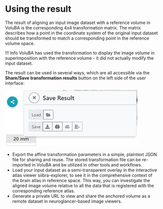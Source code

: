 # Using the result

The result of aligning an input image dataset with a reference volume in VoluBA is the corresponding 4x4 transformation matrix. 
The matrix describes how a point in the coordinate system of the original input dataset should be transformed to match a corresponding point in the reference volume space.

!!! Info
	VoluBA has used the transformation to display the image volume in superimposition with the reference volume - it did not actually modify the input dataset.

The result can be used in several ways, which are all accessible via the **Share/Save transformation results**  button on the left side of the user interface:

![snippet](images/results.png)

- Export the affine transformation parameters in a simple, plaintext JSON file for sharing and reuse. The stored transformation file can be re-imported in VoluBA and be utilized in other tools and workflows.
- Load your input dataset as a semi-transparent overlay in the interactive atlas viewer siibra-explorer, to see it in the comprehensive context of the brain atlas in reference space. This way, you can investigate the aligned image volume relative to all the data that is registered with the corresponding reference atlas.
- Generate a private URL to view and share the anchored volume as a remote dataset in neuroglancer-based image viewers.